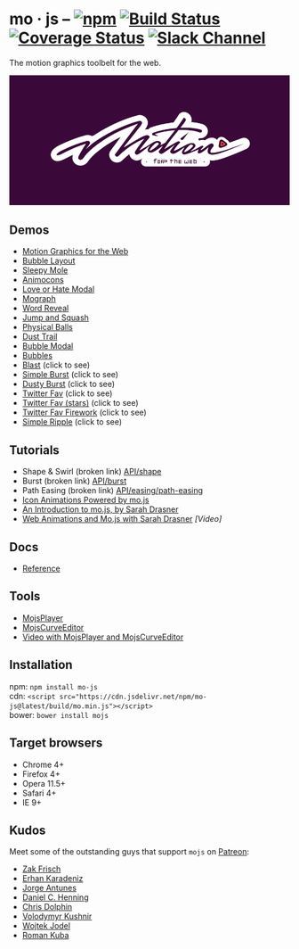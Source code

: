# mo · js – [![npm](https://img.shields.io/npm/v/mo-js.svg)](https://www.npmjs.com/package/mo-js) [![Build Status](https://travis-ci.org/legomushroom/mojs.svg?branch=master)](https://travis-ci.org/legomushroom/mojs) [![Coverage Status](https://coveralls.io/repos/legomushroom/mojs/badge.svg?branch=master)](https://coveralls.io/r/legomushroom/mojs?branch=master) [![Slack Channel](https://img.shields.io/badge/style-join-ff69b4.svg?label=slack%20channel)](https://mojs-contrib.slack.com)
The motion graphics toolbelt for the web.

![mo · js](logo.png "mo · js")

## Demos
- [Motion Graphics for the Web](https://codepen.io/sol0mka/full/ogOYJj/)
- [Bubble Layout](https://codepen.io/sol0mka/full/yNOage/)
- [Sleepy Mole](https://codepen.io/sol0mka/full/OyzBXR)
- [Animocons](https://tympanus.net/Development/Animocons/)
- [Love or Hate Modal](https://codepen.io/sol0mka/full/812699ce32c9a7aeb70c9384b32a533a/)
- [Mograph](https://codepen.io/sol0mka/full/39427561a8a0b15d7896480a7d96d3d1/)
- [Word Reveal](https://codepen.io/sol0mka/full/c94452fb65dbf676b0ae8a12d4267473/)
- [Jump and Squash](https://codepen.io/sol0mka/full/pEagoL/)
- [Physical Balls](https://codepen.io/sol0mka/full/7315f4364360ec87a6655d33782702fe/)
- [Dust Trail](https://codepen.io/sol0mka/full/633e6aa52d40691cca2f2cda91650bae/)
- [Bubble Modal](https://codepen.io/sol0mka/full/3c49de2d7d0ca3e92bf5db5bf7a2687d/)
- [Bubbles](https://codepen.io/sol0mka/full/2ef10ed42ff535182c31cd1dbb81e453/)
- [Blast](https://codepen.io/sol0mka/full/699cfc8716a13e0e1c15105af2b6fb95/) (click to see)
- [Simple Burst](https://codepen.io/sol0mka/full/6caf96461207a5caa9226fbd2631569d/) (click to see)
- [Dusty Burst](https://codepen.io/sol0mka/full/03e9d8f2fbf886aa1505c61c81d782a0/) (click to see)
- [Twitter Fav](https://codepen.io/sol0mka/full/wWdRLk/) (click to see)
- [Twitter Fav (stars)](https://codepen.io/sol0mka/full/PzmAym/) (click to see)
- [Twitter Fav Firework](https://codepen.io/sol0mka/full/xOAKKA/) (click to see)
- [Simple Ripple](https://codepen.io/sol0mka/full/XKdWJg/) (click to see)

## Tutorials
- Shape & Swirl (broken link) [API/shape](/api/shape.md)
- Burst (broken link) [API/burst](/api/burst.md)
- Path Easing (broken link) [API/easing/path-easing](/api/easing/path-easing.md)
- [Icon Animations Powered by mo.js](https://tympanus.net/codrops/2016/02/23/icon-animations-powered-by-mo-js/)
- [An Introduction to mo.js, by Sarah Drasner](https://css-tricks.com/introduction-mo-js/)
- [Web Animations and Mo.js with Sarah Drasner](https://www.youtube.com/watch?v=yRxWa8lXasI) *[Video]*

## Docs
- [Reference](https://github.com/legomushroom/mojs/blob/master/api/readme.md)

## Tools
- [MojsPlayer](https://github.com/legomushroom/mojs-player)
- [MojsCurveEditor](https://github.com/legomushroom/mojs-curve-editor)
- [Video with MojsPlayer and MojsCurveEditor](https://vimeo.com/185587462)

## Installation
npm: `npm install mo-js`  
cdn: `<script src="https://cdn.jsdelivr.net/npm/mo-js@latest/build/mo.min.js"></script>`  
bower: `bower install mojs`

## Target browsers
- Chrome 4+
- Firefox 4+
- Opera 11.5+
- Safari 4+
- IE 9+

## Kudos
Meet some of the outstanding guys that support `mojs` on [Patreon](https://patreon.com/user?u=3219311&utm_medium=social&utm_source=twitter&utm_campaign=creatorshare):

- [Zak Frisch](https://github.com/zfrisch)
- [Erhan Karadeniz](https://twitter.com/erhankaradeniz)
- [Jorge Antunes](https://github.com/stoikerty)
- [Daniel C. Henning](https://github.com/danielsdesk)
- [Chris Dolphin](https://github.com/likethemammal)
- [Volodymyr Kushnir](https://twitter.com/VovaKushnir)
- [Wojtek Jodel]()
- [Roman Kuba](https://github.com/codebryo)
